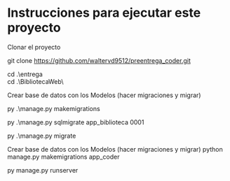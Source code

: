 # Instrucciones para ejecutar este proyecto


Clonar el proyecto

git clone https://github.com/waltervd9512/preentrega_coder.git

cd .\entrega\
cd .\BibliotecaWeb\   

Crear base de datos con los Modelos (hacer migraciones y migrar)

py .\manage.py makemigrations


py .\manage.py sqlmigrate app_biblioteca 0001   


py .\manage.py migrate  



Crear base de datos con los Modelos (hacer migraciones y migrar)
python manage.py makemigrations app_coder


py manage.py runserver
